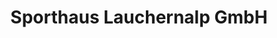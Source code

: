 ---
title: "Sporthaus Lauchernalp GmbH"
url: /wiler-loetschen/sporthaus-lauchernalp-gmbh/
shop: Sport
---